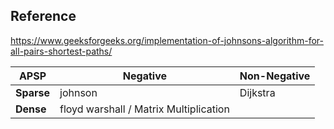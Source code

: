 ## Reference

https://www.geeksforgeeks.org/implementation-of-johnsons-algorithm-for-all-pairs-shortest-paths/


| APSP | Negative | Non-Negative |
| --- | --- | --- |
| **Sparse** | johnson | Dijkstra |
| **Dense** | floyd warshall / Matrix Multiplication | |
